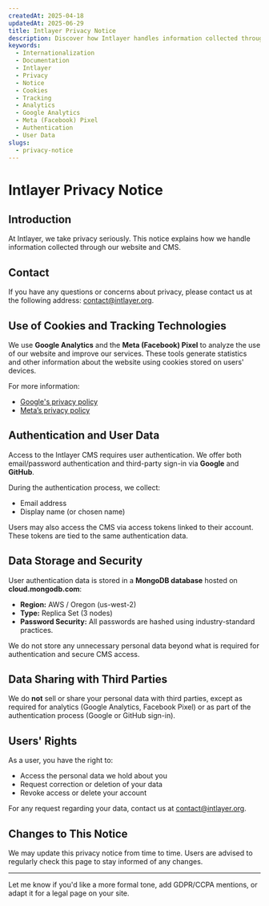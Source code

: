 ```yaml
---
createdAt: 2025-04-18
updatedAt: 2025-06-29
title: Intlayer Privacy Notice
description: Discover how Intlayer handles information collected through our website and CMS. Follow the documentation to understand the different formats and use cases.
keywords:
  - Internationalization
  - Documentation
  - Intlayer
  - Privacy
  - Notice
  - Cookies
  - Tracking
  - Analytics
  - Google Analytics
  - Meta (Facebook) Pixel
  - Authentication
  - User Data
slugs:
  - privacy-notice
---
```


# Intlayer Privacy Notice

## Introduction

At Intlayer, we take privacy seriously. This notice explains how we handle information collected through our website and CMS.

## Contact

If you have any questions or concerns about privacy, please contact us at the following address: [contact@intlayer.org](mailto:contact@intlayer.org).

## Use of Cookies and Tracking Technologies

We use **Google Analytics** and the **Meta (Facebook) Pixel** to analyze the use of our website and improve our services. These tools generate statistics and other information about the website using cookies stored on users' devices.

For more information:

- [Google's privacy policy](https://policies.google.com/privacy)
- [Meta’s privacy policy](https://www.facebook.com/privacy/policy)

## Authentication and User Data

Access to the Intlayer CMS requires user authentication. We offer both email/password authentication and third-party sign-in via **Google** and **GitHub**.

During the authentication process, we collect:

- Email address
- Display name (or chosen name)

Users may also access the CMS via access tokens linked to their account. These tokens are tied to the same authentication data.

## Data Storage and Security

User authentication data is stored in a **MongoDB database** hosted on **cloud.mongodb.com**:

- **Region:** AWS / Oregon (us-west-2)
- **Type:** Replica Set (3 nodes)
- **Password Security:** All passwords are hashed using industry-standard practices.

We do not store any unnecessary personal data beyond what is required for authentication and secure CMS access.

## Data Sharing with Third Parties

We do **not** sell or share your personal data with third parties, except as required for analytics (Google Analytics, Facebook Pixel) or as part of the authentication process (Google or GitHub sign-in).

## Users' Rights

As a user, you have the right to:

- Access the personal data we hold about you
- Request correction or deletion of your data
- Revoke access or delete your account

For any request regarding your data, contact us at [contact@intlayer.org](mailto:contact@intlayer.org).

## Changes to This Notice

We may update this privacy notice from time to time. Users are advised to regularly check this page to stay informed of any changes.

---

Let me know if you'd like a more formal tone, add GDPR/CCPA mentions, or adapt it for a legal page on your site.
